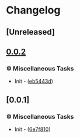# Changelog

## [Unreleased]

## [0.0.2](https://github.com/takula-tech/nita-obel/compare/obel_app-v0.0.1...obel_app-v0.0.2)

### ⚙️ Miscellaneous Tasks

- Init - ([eb5443d](https://github.com/takula-tech/nita-obel/commit/eb5443dd6c259979454a569ca62fcd333d76a042))


## [0.0.1]

### ⚙️ Miscellaneous Tasks

- Init - ([6e7f810](https://github.com/takula-tech/nita-obel/commit/6e7f810d11a27a7c2e69dd70ea6cdbb689015f09))
